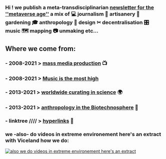 
### Hi ! we publish a meta-transdisciplinarian [newsletter for the ''metaverse age''](https://elpaquetedigitanne.substack.com/) a mix of 💻 journalism 🔧 artisanery 🍎 gardening 🎓 anthropology 🐺 design ✂ decentralisation 🎛 music 🗺️ mapping 📷 unmaking etc...






## Where we come from:

### - 2008-2021  > [mass media production](https://gambiolo.github.io/media-portfolio/) 📺

### - 2008-2021  > [Music is the most high](https://gambiolo.github.io/algoriddims/)

### - 2013-2021  > [worldwide curating in science](https://gambiolo.github.io/curation-portfolio/) 🌍

### - 2013-2021  > [anthropology in the Biotechnosphere](https://www.flickr.com/photos/79382209@N05/sets/?fbclid=IwAR02Tu1dptDLE2LMHFWjO0JiL_E5B7dy1zAO5iBM3kDxnuLrrV_I6qXmB50) 🔬

### - linktree //// > [hyperlinks](https://linktr.ee/dailylaurel) 🐙

###  we -also- do videos in extreme environement here's an extract with Viceland how we do:

[![also we do videos in extreme environement here's an extract ](https://user-images.githubusercontent.com/86488172/130331627-daa029dc-796e-4b87-ba34-52c3db63d900.png)](https://www.facebook.com/dailylaurel/videos/1822920581289077/ "Viceland collab")













<!---
gambiolo/gambiolo is a ✨ special ✨ repository because its `README.md` (this file) appears on your GitHub profile.
You can click the Preview link to take a look at your changes.
--->
